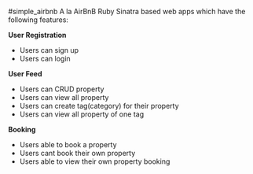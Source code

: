 #simple_airbnb
A la AirBnB Ruby Sinatra based web apps which have the following features:

**User Registration**
  * Users can sign up
  * Users can login

**User Feed**
  * Users can CRUD property
  * Users can view all property
  * Users can create tag(category) for their property
  * Users can view all property of one tag

**Booking**
  * Users able to book a property
  * Users cant book their own property
  * Users able to view their own property booking
